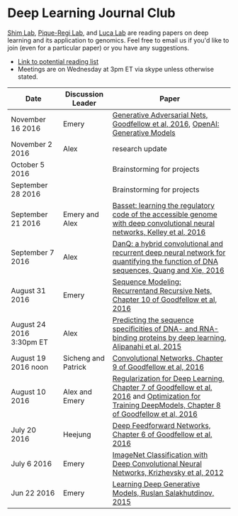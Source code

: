 # Deep Learning Journal Club

[Shim Lab](http://heejungshim.org), [Pique-Regi Lab](http://www.genetics.wayne.edu/faculty/roger-pique-regi), and [Luca Lab](http://www.lucalab.wayne.edu/HOME.html) are reading papers on deep learning and its application to genomics. Feel free to email us if you'd like to join (even for a particular paper) or you have any suggestions.

* [Link to potential reading list](https://docs.google.com/document/d/1HaVtmNYHJ3As_BC5x1VT4T9D_P4OOpqeWRPWlvg18F0/edit?usp=sharing)
* Meetings are on Wednesday at 3pm ET via skype unless otherwise stated.


| Date        | Discussion Leader     | Paper  |
| ------------|-----------------------| ----- |
|November 16 2016 |  Emery              |[Generative Adversarial Nets, Goodfellow et al, 2016](http://papers.nips.cc/paper/5423-generative-adversarial-nets.pdf), [OpenAI: Generative Models](https://openai.com/blog/generative-models/) |
|November 2 2016 |  Alex              |research update |
|October 5 2016 |                |Brainstorming for projects |
|September 28 2016 |                |Brainstorming for projects |
|September 21 2016 |  Emery and Alex              |[Basset: learning the regulatory code of the accessible genome with deep convolutional neural networks, Kelley et al, 2016](http://genome.cshlp.org/content/26/7/990.long)|
|September 7 2016 |  Alex              |[DanQ: a hybrid convolutional and recurrent deep neural network for quantifying the function of DNA sequences, Quang and Xie, 2016](http://nar.oxfordjournals.org/content/44/11/e107)|
|August 31 2016 |  Emery                |[Sequence Modeling: Recurrentand Recursive Nets, Chapter 10 of Goodfellow et al, 2016](http://www.deeplearningbook.org/contents/rnn.html)|
|August 24 2016 3:30pm ET |  Alex                |[Predicting the sequence specificities of DNA- and RNA-binding proteins by deep learning,  Alipanahi et al, 2015](http://www.nature.com/nbt/journal/v33/n8/full/nbt.3300.html)|
|August 19 2016 noon |  Sicheng and Patrick                |[Convolutional Networks, Chapter 9 of Goodfellow et al, 2016](http://www.deeplearningbook.org/contents/convnets.html)|
|August 10 2016  |  Alex and Emery                |[Regularization for Deep Learning, Chapter 7 of Goodfellow et al, 2016](http://www.deeplearningbook.org/contents/regularization.html) and [Optimization for Training DeepModels, Chapter 8 of Goodfellow et al, 2016](http://www.deeplearningbook.org/contents/optimization.html)|
|July 20 2016  |  Heejung                |[Deep Feedforward Networks, Chapter 6 of Goodfellow et al, 2016](http://www.deeplearningbook.org/contents/mlp.html)|
|July 6 2016  |  Emery                |[ImageNet Classification with Deep Convolutional Neural Networks, Krizhevsky et al, 2012](http://papers.nips.cc/paper/4824-imagenet-classification-with-deep-convolutional-neural-networks.pdf)|
|Jun 22 2016  |  Emery                |[Learning Deep Generative Models, Ruslan Salakhutdinov, 2015](http://www.cs.toronto.edu/~rsalakhu/papers/annrev.pdf)|
